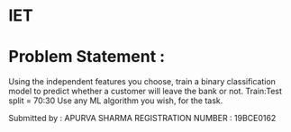 # IET
# Problem Statement :

Using the independent features you choose, train a binary classification model to predict whether a customer will leave the bank or not.
Train:Test split = 70:30
Use any ML algorithm you wish, for the task.

Submitted by : APURVA SHARMA 
REGISTRATION NUMBER : 19BCE0162

